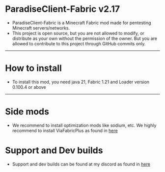 # ParadiseClient-Fabric v2.17

* ParadiseClient-Fabric is a Minecraft Fabric mod made for pentesting Minecraft servers/networks.
* This project is open source, but you are not allowed to modify, or distribute as your own without the permission of the owner. But you are allowed to contribute to this project through GitHub commits only.
 ---
# How to install
* To install this mod, you need java 21, Fabric 1.21 and Loader version 0.100.4 or above
---
# Side mods
* We recommend to install optimization mods like sodium, etc. We highly recommend to install ViaFabricPlus as found in [here](https://modrinth.com/mod/viafabricplus)
# Support and Dev builds
* Support and dev builds can be found at my discord as found in [here](https://discord.gg/3meyfSZ37J)
